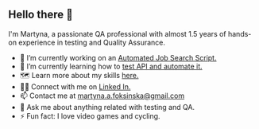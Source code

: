 ## Hello there 👋

I'm Martyna, a passionate QA professional with almost 1.5 years of hands-on experience in testing and Quality Assurance.

- 🔭 I’m currently working on an [Automated Job Search Script.](https://github.com/martynafoksinska/Automated_job_search)
- 🌱 I’m currently learning how to [test API and automate it.](https://www.postman.com/grey-firefly-132064/workspace/my-api-testing/request/18571840-ea5b25c8-bdf6-4fb3-bb71-c58391d16d87)
- 🗺️ Learn more about my skills [here.](https://github.com/martynafoksinska/Portfolio)
- 👩‍💻 Connect with me on [Linked In.](https://www.linkedin.com/in/martynafoksinska/)
- 📫 Contact me at martyna.a.foksinska@gmail.com
- 💬 Ask me about anything related with testing and QA.
- ⚡ Fun fact: I love video games and cycling.

